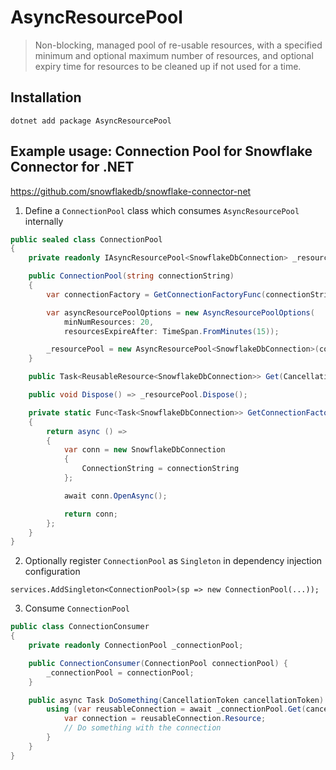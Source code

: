 # AsyncResourcePool

> Non-blocking, managed pool of re-usable resources, with a specified minimum and optional maximum number of resources, and optional expiry time for resources to be cleaned up if not used for a time.

## Installation

```
dotnet add package AsyncResourcePool
```

## Example usage: Connection Pool for Snowflake Connector for .NET

https://github.com/snowflakedb/snowflake-connector-net

   1. Define a `ConnectionPool` class which consumes `AsyncResourcePool` internally

```csharp
public sealed class ConnectionPool
{
    private readonly IAsyncResourcePool<SnowflakeDbConnection> _resourcePool;

    public ConnectionPool(string connectionString)
    {
        var connectionFactory = GetConnectionFactoryFunc(connectionString);

        var asyncResourcePoolOptions = new AsyncResourcePoolOptions(
            minNumResources: 20,
            resourcesExpireAfter: TimeSpan.FromMinutes(15));

        _resourcePool = new AsyncResourcePool<SnowflakeDbConnection>(connectionFactory, asyncResourcePoolOptions);
    }

    public Task<ReusableResource<SnowflakeDbConnection>> Get(CancellationToken cancellationToken) => _resourcePool.Get(cancellationToken);

    public void Dispose() => _resourcePool.Dispose();

    private static Func<Task<SnowflakeDbConnection>> GetConnectionFactoryFunc(string connectionString)
    {
        return async () =>
        {
            var conn = new SnowflakeDbConnection
            {
                ConnectionString = connectionString
            };

            await conn.OpenAsync();

            return conn;
        };
    }
}
```

2. Optionally register `ConnectionPool` as `Singleton` in dependency injection configuration

```
services.AddSingleton<ConnectionPool>(sp => new ConnectionPool(...));
```

3. Consume `ConnectionPool`

```csharp
public class ConnectionConsumer
{
    private readonly ConnectionPool _connectionPool;

    public ConnectionConsumer(ConnectionPool connectionPool) {
        _connectionPool = connectionPool;
    }

    public async Task DoSomething(CancellationToken cancellationToken) {
        using (var reusableConnection = await _connectionPool.Get(cancellationToken)) {
            var connection = reusableConnection.Resource;
            // Do something with the connection
        }
    }
} 
```